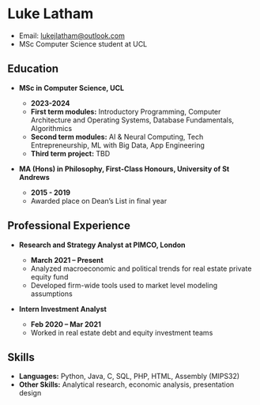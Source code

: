 # Luke Latham

- Email: [lukejlatham@outlook.com](mailto:lukejlatham@outlook.com)
- MSc Computer Science student at UCL

## Education

- **MSc in Computer Science, UCL**
  - **2023-2024**
  - **First term modules:** Introductory Programming, Computer Architecture and Operating Systems, Database Fundamentals, Algorithmics
  - **Second term modules:** AI & Neural Computing, Tech Entrepreneurship, ML with Big Data, App Engineering
  - **Third term project:** TBD

- **MA (Hons) in Philosophy, First-Class Honours, University of St Andrews**
  - **2015 - 2019**
  - Awarded place on Dean’s List in final year

## Professional Experience

- **Research and Strategy Analyst at PIMCO, London**
  - **March 2021 – Present**
  - Analyzed macroeconomic and political trends for real estate private equity fund
  - Developed firm-wide tools used to market level modeling assumptions

- **Intern Investment Analyst**
  - **Feb 2020 – Mar 2021**
  - Worked in real estate debt and equity investment teams

## Skills

- **Languages:** Python, Java, C, SQL, PHP, HTML, Assembly (MIPS32)
- **Other Skills:** Analytical research, economic analysis, presentation design
